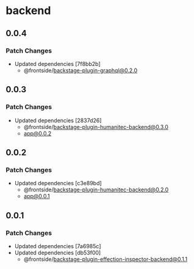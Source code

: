 # backend

## 0.0.4

### Patch Changes

- Updated dependencies [7f8bb2b]
  - @frontside/backstage-plugin-graphql@0.2.0

## 0.0.3

### Patch Changes

- Updated dependencies [2837d26]
  - @frontside/backstage-plugin-humanitec-backend@0.3.0
  - app@0.0.2

## 0.0.2

### Patch Changes

- Updated dependencies [c3e89bd]
  - @frontside/backstage-plugin-humanitec-backend@0.2.0
  - app@0.0.1

## 0.0.1

### Patch Changes

- Updated dependencies [7a6985c]
- Updated dependencies [db53f00]
  - @frontside/backstage-plugin-effection-inspector-backend@0.1.1
